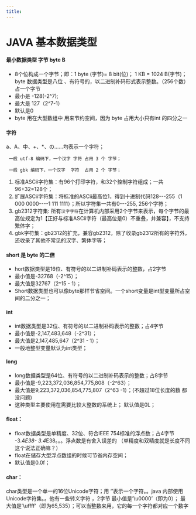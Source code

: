 ```yaml
---
title:
---
```

# JAVA 基本数据类型

#### 最小数据类型 字节 byte B 
* 8个位构成一个字节；即：1 byte (字节)= 8 bit(位)；  1 KB = 1024 B(字节)；
byte 数据类型是八位 、有符号的，以二进制补码形式表示整数。（256个数） 占一个字节
* 最小是 -128(-2^7);
* 最大是 127（2^7-1）
* 默认是0
* byte 用在大型数组中 用来节约空间，因为 byte 占用大小只有int 的四分之一

#### 字符
a、A、中、+、*、の......均表示一个字符；

     一般 utf-8 编码下，一个汉字 字符 占用 3 个 字节；

     一般 gbk 编码下，一个汉字  字符  占用 2 个 字节；
1. 标准ASCii字符集：有96个打印字符，和32个控制字符组成；一共96+32=128个；
2. 扩展ASCii字符集：将标准的ASCii最高位1，得到十进制代码128---255（1 000 0000----1 111 1111）；所以字符集一共有0---255,  256个字符； 
3. gb2312字符集: 所有`汉字字符`在计算机内部采用2个字节来表示，每个字节的最高位规定为1【正好与标准ASCii字符（最高位是0）不重叠，并兼容】，不支持繁体字；
4. gbk字符集：gb2312的扩充，兼容gb2312，除了收录gb2312所有的字符外，还收录了其他不常见的汉字、繁体字等；    
#### short 是 byte 的二倍
* hort数据类型是16位、有符号的以二进制补码表示的整数，占2字节
* 最小值是-32768（-2^15）；
* 最大值是32767（2^15 - 1）；
* Short数据类型也可以像byte那样节省空间。一个short变量是int型变量所占空间的二分之一；

#### int  
* int数据类型是32位、有符号的以二进制补码表示的整数；占4字节
* 最小值是-2,147,483,648（-2^31）；
* 最大值是2,147,485,647（2^31 - 1）；
* 一般地整型变量默认为int类型；

#### long 
* long数据类型是64位、有符号的以二进制补码表示的整数；占8字节
* 最小值是-9,223,372,036,854,775,808（-2^63）；
* 最大值是9,223,372,036,854,775,807（2^63 -1）；(不超过18位长度的数 都没问题)
* 这种类型主要使用在需要比较大整数的系统上；
默认值是0L；

#### float：
* float数据类型是单精度、32位、符合IEEE 754标准的浮点数；占4字节    -3.4*E38- 3.4*E38。。。浮点数是有舍入误差的 （单精度和双精度就是长度不同这个说法正确嘛？）
* float在储存大型浮点数组的时候可节省内存空间；
* 默认值是0.0f；

#### char：
char类型是一个单一的16位Unicode字符；用 ‘’表示一个字符。。java 内部使用Unicode字符集。。他有一些转义字符  ，2字节
最小值是’\u0000’（即为0）；
最大值是’\uffff’（即为65,535）；可以当整数来用，它的每一个字符都对应一个数字

